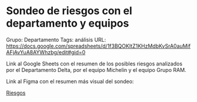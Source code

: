 # Sondeo de riesgos con el departamento y equipos

Grupo: Departamento
Tags: análisis
URL: https://docs.google.com/spreadsheets/d/1f3BQOKItZ1KHzMdbKvSrA0auMifAFjAvYuA8AYWhzbg/edit#gid=0

Link al Google Sheets con el resumen de los posibles riesgos analizados por el Departamento Delta, por el equipo Michelin y el equipo Grupo RAM.

[](https://docs.google.com/spreadsheets/d/1f3BQOKItZ1KHzMdbKvSrA0auMifAFjAvYuA8AYWhzbg/edit#gid=0)

Link al Figma con el resumen más visual del sondeo:

[Riesgos](https://www.figma.com/file/NcC4gs6QCpxIonn2s2Vdqv/Riesgos?node-id=0%3A1&t=uH8SQGXBwDMS9x41-1)